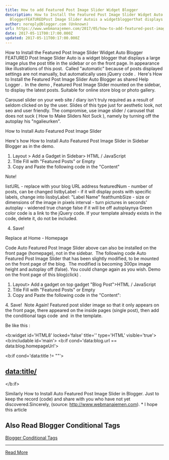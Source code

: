 ```yaml
---
title: How to add Featured Post Image Slider Widget Blogger
description: How to Install the Featured Post Image Slider Widget Auto
  BloggerFEATUREDPost Image Slider Autois a widgetbloggerthat displays a large
author: noreply@blogger.com (Unknown)
url: https://www.webmanajemen.com/2017/05/how-to-add-featured-post-image-slider.html
date: 2017-05-11T00:17:00.000Z
updated: 2017-05-11T00:17:00.000Z
---
```


How to Install the Featured Post Image Slider Widget Auto Blogger 
FEATURED Post Image Slider Auto is a widget blogger that displays a large image plus the post title in the sidebar or on the front page. In appearance like illustrations of this post. 
Called "automatic" because of posts displayed settings are not manually, but automatically uses jQuery code . 
Here's How to Install the Featured Post Image Slider Auto Blogger as shared Help Logger . 
In the demo , Featured Post Image Slider mounted on the sidebar, to display the latest posts. Suitable for online store blog or photo gallery. 

Carousel slider on your web site / diary isn't truly required as a result of seldom clicked on by the user. Slides of this type just for aesthetic look, not seo and user friendly.
The compromise, use image slider / carousel that does not suck ( How to Make Sliders Not Suck ), namely by turning off the autoplay his "ngalieurken". 

How to Install Auto Featured Post Image Slider


Here's how How to Install Auto Featured Post Image Slider in Sidebar Blogger as in the demo. 
1. Layout > Add a Gadget in Sidebar> HTML / JavaScript 
2. Title Fill with "Featured Posts" or Empty 
3. Copy and Paste the following code in the "Content" 



<style type="text/css">
ul.featured-widget-list,ul.featured-widget-list 
li{margin:0;padding:0;list-style:none;position:relative}
ul.featured-widget-list li{display:none}
ul.featured-widget-list li:nth-child(1){display:block;line-height:0}
ul.featured-widget-list img{border:0;width:100%;height:auto}
ul.featured-widget-list .featuredbg{width:100%;height:100%;position:absolute;z-index:2;left:0;top:0;opacity:.6;background-image:url(https://3.bp.blogspot.com/-1_Vnfz23h0E/V0m7kzHpgiI/AAAAAAAALlU/f763ScY-PBc2UnqNX3Tf20lyvHxtRo9qwCLcB/s400/overlay-bg.png);
background-position:0% 100%;
background-repeat:repeat-x}
ul.featured-widget-list .featuredbg:hover{opacity:.1}
ul.featured-widget-list h5{position:absolute;left:0;right:0;text-align:center;bottom:10px;z-index:2;color:#fff;margin:0;text-transform:capitalize;padding:10px 20px;line-height:1.9em;letter-spacing:0.3px;font: 600 16px 'Abel',sans-serif;overflow:hidden}ul.featured-widget-list li:hover h5{bottom:30px}ul.featured-widget-list .featured-meta{font: 11px 'Abel',sans-serif;letter-spacing:0.3px;position:absolute;bottom:0;left:0;right:0;text-align:center;z-index:2;color:#fff;opacity:0}ul.featured-widget-list h5, ul.featured-widget-list .featured-meta {-webkit-transition: all 0.3s;-moz-transition: all 0.3s;-o-transition: all 0.3s;transition: all 
0.3s;}ul.featured-widget-list li:hover 
.featured-meta{bottom:20px;opacity:1}.feat-buttons{position:absolute;top:50%;left:0;z-index:5;width:100%}
.feat-buttons a{text-indent:-9999px;margin:0 7px;width:15px;height:15px;padding:5px;background:#000;-ms-filter:"progid:DXImageTransform.Microsoft.Alpha(Opacity=60)";filter:alpha(opacity=60);-moz-opacity:0.6;-khtml-opacity:0.6;opacity:0.6;position:relative;-webkit-border-radius:
50%;-moz-border-radius: 50%;border-radius: 50%;}.feat-prev{float:left;}.feat-next{float:right;}.feat-buttons a.feat-prev::before, .feat-buttons a.feat-next::before{content:"";width:0;height:0;border-width:6px 
7px;border-style:solid;border-color:transparent #fff transparent transparent;position:absolute;top:50%;margin-top:-6px;margin-left:-11px;left:50%}
.feat-buttons a.feat-next::before{border-color:transparent transparent transparent #fff;margin-left:-3px}
</style>
<div id="featuredbwidget"></div>
<link href='https://fonts.googleapis.com/css?family=Abel' rel='stylesheet' type='text/css'/>
<script src="http://ajax.googleapis.com/ajax/libs/jquery/1.8.0/jquery.min.js" type="text/javascript"></script>
<script type='text/javascript'>
//Edit this Section Start
//<![CDATA[
featuredbwidget({ 
listURL:"https://nameblog.blogspot.com/", 
featuredNum:5, 
listbyLabel:false, 
feathumbSize:350, 
interval:3000, 
autoplay:true,
featuredID:"#featuredbwidget"
});
//End Edit Section
function featuredbwidget(a){(function(e){var 
h={listURL:"",featuredNum:3,featuredID:"",feathumbSize:300,interval:5000,autoplay:false,loadingFeatured:"nextfeatured",pBlank:"https://3.bp.blogspot.com/-EOu4Rrgcryo/V0m8dV7MU1I/AAAAAAAALlg/4h5vQaHpQiMdkvtUdDbu0LtjJRvgPERYwCLcB/s500/no-image.png",byMonth:["Jan","Feb","Mar","Apr","May","Jun","Jul","Aug","Sep","Oct","Nov","Dec"],listbyLabel:false};h=e.extend({},h,a);var
g=e(h.featuredID);var d=h.featuredNum*200;g.html('<div 
class="featslider"><ul 
class="featured-widget-list"></ul><div 
class="feat-buttons"><a href="#" 
class="feat-prev">Prev</a><a href="#" 
class="feat-next">Next</a></div></div>');var 
f=function(w){var q,k,m,u,x,p,t,v,r,l="",s=w.feed.entry;for(var 
o=0;o<s.length;o++){for(var 
n=0;n<s[o].link.length;n++){if(s[o].link[n].rel=="alternate"){q=s[o].link[n].href;break}}if("media$thumbnail"
in 
s[o]){u=s[o].media$thumbnail.url.replace(/\/s[0-9]+\-c/g,"/s"+h.feathumbSize+"-c")}else{u=h.pBlank.replace(/\/s[0-9]+(\-c|\/)/,"/s"+h.feathumbSize+"$1")}k=s[o].title.$t;r=s[o].published.$t.substring(0,10);m=s[o].author[0].name.$t;x=r.substring(0,4);p=r.substring(5,7);t=r.substring(8,10);v=h.byMonth[parseInt(p,10)-1];l+='<li><a
href="'+q+'"><div class="featuredbg"></div><img 
class="featuredthumb" 
src="'+u+'"/><h5>'+k+'</h5></a><div 
class="featured-meta"><span class="fdate"><span 
class="fday">'+t+'</span> <span 
class="fmonth">'+v+'</span> <span 
class="fyear">'+x+'</span></span> - <span 
class="fauthor">'+m+"</span></div></li>"}e("ul",g).append(l).addClass(h.loadingFeatured)};var
c=function(){e(h.featuredID+" .feat-next").click()};var 
b=function(){e.get((h.listURL===""?window.location.protocol+"//"+window.location.host:h.listURL)+"/feeds/posts/summary"+(h.listbyLabel===false?"":"/-/"+h.listbyLabel)+"?max-results="+h.featuredNum+"&orderby=published&alt=json-in-script",f,"jsonp");setTimeout(function(){e(h.featuredID+"
.feat-prev").click(function(){e(h.featuredID+" .featslider 
li:first").before(e(h.featuredID+" .featslider li:last"));return 
false});e(h.featuredID+" .feat-next").click(function(){e(h.featuredID+" 
.featslider li:last").after(e(h.featuredID+" .featslider 
li:first"));return false});if(h.autoplay){var i=h.interval;var 
j=setInterval(c,i);e(h.featuredID+" .featslider 
li:first").before(e(h.featuredID+" .featslider 
li:last"));e(h.featuredID+" 
.featslider").hover(function(){clearInterval(j)},function(){j=setInterval(c,i)})}e("ul",g).removeClass(h.loadingFeatured)},d)};e(document).ready(b)})(jQuery)};
//]]>
</script>
Note! 

listURL - replace with your blog URL address
featuredNum - number of posts, can be changed
listbyLabel - if it will display posts with specific labels, change into lissbyLabel: "Label Name"
featthumbSize - size or dimensions of the image in pixels
interval - turn pictures in seconds'
autoplay - widened true change false if it will be off autoplaynya
Green color code is a link to the jQuery code. If your template already exists in the code, delete it, do not be included.

4. Save! 

Replace at Home - Homepage



Code Auto Featured Post Image Slider above can also be installed on the front page (homepage), not in the sidebar. 
The following code Auto Featured Post Image Slider that has been slightly modified, to be mounted on the front page of the blog. 
The modified is becoming 300px image height and autoplay off (false). You could change again as you wish. Demo on the front page of this blog(click) . 
1. Layout> Add a gadget on top gadget "Blog Post">HTML / JavaScript 
2. Title Fill with "Featured Posts" or Empty 
3. Copy and Paste the following code in the "Content": 




<style type="text/css">
ul.featured-widget-list,ul.featured-widget-list li{margin:0;padding:0;list-style:none;position:relative }ul.featured-widget-list li{display:none}ul.featured-widget-list li:nth-child(1){display:block;line-height:0}ul.featured-widget-list img{border:0;width:100%;height:250px}ul.featured-widget-list .featuredbg{width:100%;height:100%;position:absolute;z-index:2;left:0;top:0;opacity:.6;background-image:url(https://3.bp.blogspot.com/-1_Vnfz23h0E/V0m7kzHpgiI/AAAAAAAALlU/f763ScY-PBc2UnqNX3Tf20lyvHxtRo9qwCLcB/s400/overlay-bg.png);background-position:0% 100%;background-repeat:repeat-x}ul.featured-widget-list .featuredbg:hover{opacity:.1}ul.featured-widget-list h5{position:absolute;left:0;right:0;text-align:center;bottom:10px;z-index:2;color:#fff;margin:0;text-transform: capitalize;padding:10px 20px;line-height:1.9em;letter-spacing:0.3px;font: 600 16px 'Abel', sans-serif;overflow:hidden}ul.featured-widget-list li:hover h5{bottom:30px}ul.featured-widget-list .featured-meta{font: 11px 'Abel', sans-serif;letter-spacing:0.3px;position:absolute;bottom:0;left:0;right:0;text-align:center;z-index:2;color:#fff;opacity:0}ul.featured-widget-list h5, ul.featured-widget-list .featured-meta {-webkit-transition: all 0.3s;-moz-transition: all 0.3s;-o-transition: all 0.3s;transition: all 0.3s;}ul.featured-widget-list li:hover .featured-meta{bottom:20px;opacity:1}.feat-buttons{position:absolute;top:50%;left:0;z-index:5;width:100%}
.feat-buttons a{text-indent:-9999px;margin:0 7px;width:15px;height:15px;padding:5px;background:#000;-ms-filter:"progid:DXImageTransform.Microsoft.Alpha(Opacity=60)";filter: alpha(opacity=60);-moz-opacity:0.6;-khtml-opacity:0.6;opacity:0.6;position:relative;-webkit-border-radius: 50%;-moz-border-radius: 50%;border-radius: 50%;}.feat-prev{float:left;}.feat-next{float:right;}.feat-buttons a.feat-prev::before, .feat-buttons a.feat-next::before{content:"";width:0;height:0;border-width:6px 7px;border-style:solid;border-color:transparent #fff transparent transparent;position:absolute;top:50%;margin-top:-6px;margin-left:-11px;left:50%}
.feat-buttons a.feat-next::before{border-color:transparent transparent transparent #fff;margin-left:-3px}
</style>
<div id="featuredbwidget"></div>
<link href='https://fonts.googleapis.com/css?family=Abel' rel='stylesheet' type='text/css'/>
<script type='text/javascript'>
//Edit this section Start
//<![CDATA[
featuredbwidget({
listURL:"https://namabloganda.blogspot.com",
featuredNum:5,
listbyLabel:false,
feathumbSize:300,
interval:3000,
autoplay:false,
featuredID:"#featuredbwidget"
});
//End edit section
function featuredbwidget(a){(function(e){var h={listURL:"",featuredNum:3,featuredID:"",feathumbSize:300,interval:5000,autoplay:false,loadingFeatured:"nextfeatured",pBlank:"https://3.bp.blogspot.com/-EOu4Rrgcryo/V0m8dV7MU1I/AAAAAAAALlg/4h5vQaHpQiMdkvtUdDbu0LtjJRvgPERYwCLcB/s500/no-image.png",byMonth:["Jan","Feb","Mar","Apr","May","Jun","Jul","Aug","Sep","Oct","Nov","Dec"],listbyLabel:false};h=e.extend({},h,a);var g=e(h.featuredID);var d=h.featuredNum*200;g.html('<div class="featslider"><ul class="featured-widget-list"></ul><div class="feat-buttons"><a href="#" class="feat-prev">Prev</a><a href="#" class="feat-next">Next</a></div></div>');var f=function(w){var q,k,m,u,x,p,t,v,r,l="",s=w.feed.entry;for(var o=0;o<s.length;o++){for(var n=0;n<s[o].link.length;n++){if(s[o].link[n].rel=="alternate"){q=s[o].link[n].href;break}}if("media$thumbnail" in s[o]){u=s[o].media$thumbnail.url.replace(/\/s[0-9]+\-c/g,"/s"+h.feathumbSize+"-c")}else{u=h.pBlank.replace(/\/s[0-9]+(\-c|\/)/,"/s"+h.feathumbSize+"$1")}k=s[o].title.$t;r=s[o].published.$t.substring(0,10);m=s[o].author[0].name.$t;x=r.substring(0,4);p=r.substring(5,7);t=r.substring(8,10);v=h.byMonth[parseInt(p,10)-1];l+='<li><a href="'+q+'"><div class="featuredbg"></div><img class="featuredthumb" src="'+u+'"/><h5>'+k+'</h5></a><div class="featured-meta"><span class="fdate"><span class="fday">'+t+'</span> <span class="fmonth">'+v+'</span> <span class="fyear">'+x+'</span></span> - <span class="fauthor">'+m+"</span></div></li>"}e("ul",g).append(l).addClass(h.loadingFeatured)};var c=function(){e(h.featuredID+" .feat-next").click()};var b=function(){e.get((h.listURL===""?window.location.protocol+"//"+window.location.host:h.listURL)+"/feeds/posts/summary"+(h.listbyLabel===false?"":"/-/"+h.listbyLabel)+"?max-results="+h.featuredNum+"&orderby=published&alt=json-in-script",f,"jsonp");setTimeout(function(){e(h.featuredID+" .feat-prev").click(function(){e(h.featuredID+" .featslider li:first").before(e(h.featuredID+" .featslider li:last"));return false});e(h.featuredID+" .feat-next").click(function(){e(h.featuredID+" .featslider li:last").after(e(h.featuredID+" .featslider li:first"));return false});if(h.autoplay){var i=h.interval;var j=setInterval(c,i);e(h.featuredID+" .featslider li:first").before(e(h.featuredID+" .featslider li:last"));e(h.featuredID+" .featslider").hover(function(){clearInterval(j)},function(){j=setInterval(c,i)})}e("ul",g).removeClass(h.loadingFeatured)},d)};e(document).ready(b)})(jQuery)};
//]]>
</script>
4. Save! 
Note Again!
Featured post slider image so that it only appears on the front page, there appeared on the inside pages (single post), then add the conditional tags code <b: if cond='data:Data == blog.url:blog.homepageUrl'> and </b:if> in the template. 

Be like this :

<b:widget id='HTML8' locked='false' title='' type='HTML' visible='true'>
                <b:includable id='main'>
<b:if cond='data:blog.url == data:blog.homepageUrl'> 
<!-- only display title if it's non-empty -->
  <b:if cond='data:title != &quot;&quot;'>
    <h2 class='title'><data:title/></h2>
  </b:if>
  <div class='widget-content'>
    <data:content/>
  </div>
</b:if>
</b:includable>
              </b:widget>


Similarly How to Install Auto Featured Post Image Slider in Blogger. Just to keep the record (code) and share with you who have not yet discovered.Sincerely, (source: http://www.webmanajemen.com). *
I hope this article 


## Also Read Blogger Conditional Tags
[Blogger Conditional Tags](/2021/12/18/blogger-conditional-tags.md)<hr/> <a href="https://www.webmanajemen.com/2017/05/how-to-add-featured-post-image-slider.html" rel="follow" class="button" id="read-more">Read More</a>